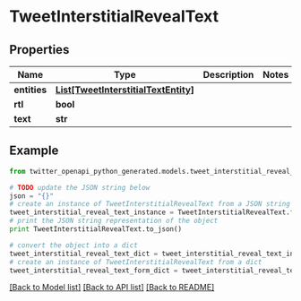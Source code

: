 # TweetInterstitialRevealText


## Properties

Name | Type | Description | Notes
------------ | ------------- | ------------- | -------------
**entities** | [**List[TweetInterstitialTextEntity]**](TweetInterstitialTextEntity.md) |  | 
**rtl** | **bool** |  | 
**text** | **str** |  | 

## Example

```python
from twitter_openapi_python_generated.models.tweet_interstitial_reveal_text import TweetInterstitialRevealText

# TODO update the JSON string below
json = "{}"
# create an instance of TweetInterstitialRevealText from a JSON string
tweet_interstitial_reveal_text_instance = TweetInterstitialRevealText.from_json(json)
# print the JSON string representation of the object
print TweetInterstitialRevealText.to_json()

# convert the object into a dict
tweet_interstitial_reveal_text_dict = tweet_interstitial_reveal_text_instance.to_dict()
# create an instance of TweetInterstitialRevealText from a dict
tweet_interstitial_reveal_text_form_dict = tweet_interstitial_reveal_text.from_dict(tweet_interstitial_reveal_text_dict)
```
[[Back to Model list]](../README.md#documentation-for-models) [[Back to API list]](../README.md#documentation-for-api-endpoints) [[Back to README]](../README.md)


